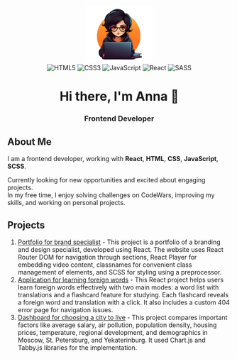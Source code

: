<div align='center'><img alt='logo' src='https://github.com/annalatyeva/screenshots/blob/main/girl-logo.png' width='150'></div>

<div align='center'>
  <img alt='HTML5' src='https://img.shields.io/badge/html5-%23E34F26.svg?style=for-the-badge&logo=html5&logoColor=white'>
  <img alt='CSS3' src='https://img.shields.io/badge/css3-%231572B6.svg?style=for-the-badge&logo=css3&logoColor=white'>
  <img alt='JavaScript' src='https://img.shields.io/badge/javascript-%23323330.svg?style=for-the-badge&logo=javascript&logoColor=%23F7DF1E'>
  <img alt='React' src='https://img.shields.io/badge/react-%2320232a.svg?style=for-the-badge&logo=react&logoColor=%2361DAFB'>
  <img alt='SASS'src='https://img.shields.io/badge/SASS-hotpink.svg?style=for-the-badge&logo=SASS&logoColor=white'>
</div>

<h1 align="center">Hi there, I'm Anna 👋</h1>

<h3 align="center">Frontend Developer</h3>

## About Me
I am a frontend developer, working with **React**, **HTML**, **CSS**, **JavaScript**, **SCSS**. 
<div>Currently looking for new opportunities and excited about engaging projects.</div>
<div>In my free time, I enjoy solving challenges on CodeWars, improving my skills, and working on personal projects.</div>

## Projects
1. [Portfolio for brand specialist](https://github.com/annalatyeva/anna-katsur-portfolio) - This project is a portfolio of a branding and design specialist, developed using React. The website uses React Router DOM for navigation through sections, React Player for embedding video content, classnames for convenient class management of elements, and SCSS for styling using a preprocessor.
2. [Application for learning foreign words](https://github.com/annalatyeva/word-learning-app) - This React project helps users learn foreign words effectively with two main modes: a word list with translations and a flashcard feature for studying. Each flashcard reveals a foreign word and translation with a click. It also includes a custom 404 error page for navigation issues.
3. [Dashboard for choosing a city to live](https://github.com/annalatyeva/best-city-dashboard) - This project compares important factors like average salary, air pollution, population density, housing prices, temperature, regional development, and demographics in Moscow, St. Petersburg, and Yekaterinburg. It used Chart.js and Tabby.js libraries for the implementation.
